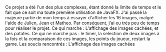 Ce projet a été l'un des plus complexes, étant donné la limite de 
temps et le fait que ce soit ma toute première utilisation de JavaFX. 
J'ai passé la majeure partie de mon temps à essayer d'afficher les 16 images, 
malgré l'aide de Julien, Jean et Matheo. Par conséquent, j'ai eu très peu de 
temps pour réaliser le projet.
Ce qui marche : L'affichage des images cachées, et des patates.
Ce qui ne marche pas : le timer, la selection de deux images à la fois et la
comparaison de ces images, les points du joueur, restart la game.
Les soucis rencontrés : L'affichage des images cachées